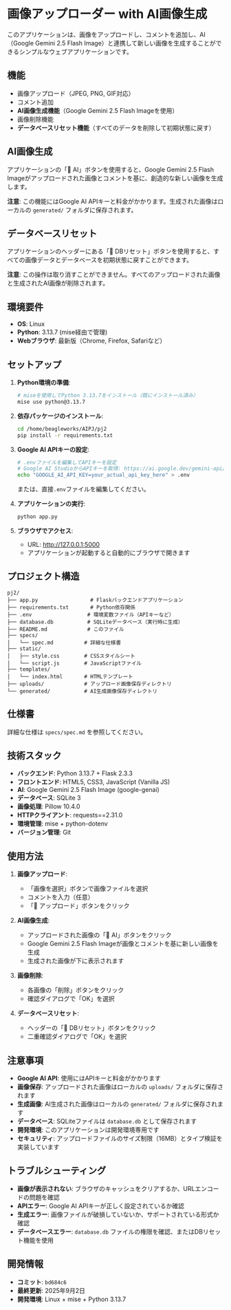 # 画像アップローダー with AI画像生成

このアプリケーションは、画像をアップロードし、コメントを追加し、AI（Google Gemini 2.5 Flash Image）と連携して新しい画像を生成することができるシンプルなウェブアプリケーションです。

## 機能
- 画像アップロード（JPEG, PNG, GIF対応）
- コメント追加
- **AI画像生成機能**（Google Gemini 2.5 Flash Imageを使用）
- 画像削除機能
- **データベースリセット機能**（すべてのデータを削除して初期状態に戻す）

## AI画像生成
アプリケーションの「🤖 AI」ボタンを使用すると、Google Gemini 2.5 Flash Imageがアップロードされた画像とコメントを基に、創造的な新しい画像を生成します。

**注意**: この機能にはGoogle AI APIキーと料金がかかります。生成された画像はローカルの `generated/` フォルダに保存されます。

## データベースリセット
アプリケーションのヘッダーにある「🔄 DBリセット」ボタンを使用すると、すべての画像データとデータベースを初期状態に戻すことができます。

**注意**: この操作は取り消すことができません。すべてのアップロードされた画像と生成されたAI画像が削除されます。

## 環境要件
- **OS**: Linux
- **Python**: 3.13.7 (mise経由で管理)
- **Webブラウザ**: 最新版（Chrome, Firefox, Safariなど）

## セットアップ
1. **Python環境の準備**:
   ```bash
   # miseを使用してPython 3.13.7をインストール（既にインストール済み）
   mise use python@3.13.7
   ```

2. **依存パッケージのインストール**:
   ```bash
   cd /home/beagleworks/AIPJ/pj2
   pip install -r requirements.txt
   ```

3. **Google AI APIキーの設定**:
   ```bash
   # .envファイルを編集してAPIキーを設定
   # Google AI StudioからAPIキーを取得: https://ai.google.dev/gemini-api/docs/api-key
   echo "GOOGLE_AI_API_KEY=your_actual_api_key_here" > .env
   ```
   
   または、直接`.env`ファイルを編集してください。

4. **アプリケーションの実行**:
   ```bash
   python app.py
   ```

5. **ブラウザでアクセス**:
   - URL: http://127.0.0.1:5000
   - アプリケーションが起動すると自動的にブラウザで開きます

## プロジェクト構造
```
pj2/
├── app.py                 # Flaskバックエンドアプリケーション
├── requirements.txt       # Python依存関係
├── .env                  # 環境変数ファイル（APIキーなど）
├── database.db           # SQLiteデータベース（実行時に生成）
├── README.md             # このファイル
├── specs/
│   └── spec.md          # 詳細な仕様書
├── static/
│   ├── style.css        # CSSスタイルシート
│   └── script.js        # JavaScriptファイル
├── templates/
│   └── index.html       # HTMLテンプレート
├── uploads/             # アップロード画像保存ディレクトリ
└── generated/           # AI生成画像保存ディレクトリ
```

## 仕様書
詳細な仕様は `specs/spec.md` を参照してください。

## 技術スタック
- **バックエンド**: Python 3.13.7 + Flask 2.3.3
- **フロントエンド**: HTML5, CSS3, JavaScript (Vanilla JS)
- **AI**: Google Gemini 2.5 Flash Image (google-genai)
- **データベース**: SQLite 3
- **画像処理**: Pillow 10.4.0
- **HTTPクライアント**: requests==2.31.0
- **環境管理**: mise + python-dotenv
- **バージョン管理**: Git

## 使用方法
1. **画像アップロード**:
   - 「画像を選択」ボタンで画像ファイルを選択
   - コメントを入力（任意）
   - 「🚀 アップロード」ボタンをクリック

2. **AI画像生成**:
   - アップロードされた画像の「🤖 AI」ボタンをクリック
   - Google Gemini 2.5 Flash Imageが画像とコメントを基に新しい画像を生成
   - 生成された画像が下に表示されます

3. **画像削除**:
   - 各画像の「削除」ボタンをクリック
   - 確認ダイアログで「OK」を選択

4. **データベースリセット**:
   - ヘッダーの「🔄 DBリセット」ボタンをクリック
   - 二重確認ダイアログで「OK」を選択

## 注意事項
- **Google AI API**: 使用にはAPIキーと料金がかかります
- **画像保存**: アップロードされた画像はローカルの `uploads/` フォルダに保存されます
- **生成画像**: AI生成された画像はローカルの `generated/` フォルダに保存されます
- **データベース**: SQLiteファイルは `database.db` として保存されます
- **開発環境**: このアプリケーションは開発環境専用です
- **セキュリティ**: アップロードファイルのサイズ制限（16MB）とタイプ検証を実装しています

## トラブルシューティング
- **画像が表示されない**: ブラウザのキャッシュをクリアするか、URLエンコードの問題を確認
- **APIエラー**: Google AI APIキーが正しく設定されているか確認
- **生成エラー**: 画像ファイルが破損していないか、サポートされている形式か確認
- **データベースエラー**: `database.db` ファイルの権限を確認、またはDBリセット機能を使用

## 開発情報
- **コミット**: `bd684c6`
- **最終更新**: 2025年9月2日
- **開発環境**: Linux + mise + Python 3.13.7
